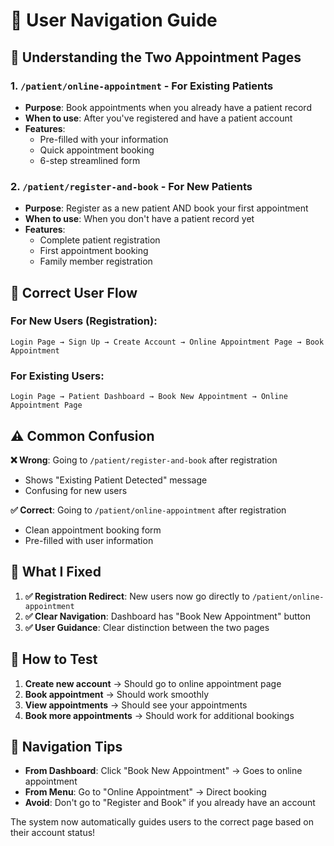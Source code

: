 # 🧭 User Navigation Guide

## 📍 Understanding the Two Appointment Pages

### **1. `/patient/online-appointment` - For Existing Patients**
- **Purpose**: Book appointments when you already have a patient record
- **When to use**: After you've registered and have a patient account
- **Features**: 
  - Pre-filled with your information
  - Quick appointment booking
  - 6-step streamlined form

### **2. `/patient/register-and-book` - For New Patients**
- **Purpose**: Register as a new patient AND book your first appointment
- **When to use**: When you don't have a patient record yet
- **Features**:
  - Complete patient registration
  - First appointment booking
  - Family member registration

## 🎯 Correct User Flow

### **For New Users (Registration):**
```
Login Page → Sign Up → Create Account → Online Appointment Page → Book Appointment
```

### **For Existing Users:**
```
Login Page → Patient Dashboard → Book New Appointment → Online Appointment Page
```

## ⚠️ Common Confusion

**❌ Wrong**: Going to `/patient/register-and-book` after registration
- Shows "Existing Patient Detected" message
- Confusing for new users

**✅ Correct**: Going to `/patient/online-appointment` after registration
- Clean appointment booking form
- Pre-filled with user information

## 🔧 What I Fixed

1. **✅ Registration Redirect**: New users now go directly to `/patient/online-appointment`
2. **✅ Clear Navigation**: Dashboard has "Book New Appointment" button
3. **✅ User Guidance**: Clear distinction between the two pages

## 🚀 How to Test

1. **Create new account** → Should go to online appointment page
2. **Book appointment** → Should work smoothly
3. **View appointments** → Should see your appointments
4. **Book more appointments** → Should work for additional bookings

## 📱 Navigation Tips

- **From Dashboard**: Click "Book New Appointment" → Goes to online appointment
- **From Menu**: Go to "Online Appointment" → Direct booking
- **Avoid**: Don't go to "Register and Book" if you already have an account

The system now automatically guides users to the correct page based on their account status!
